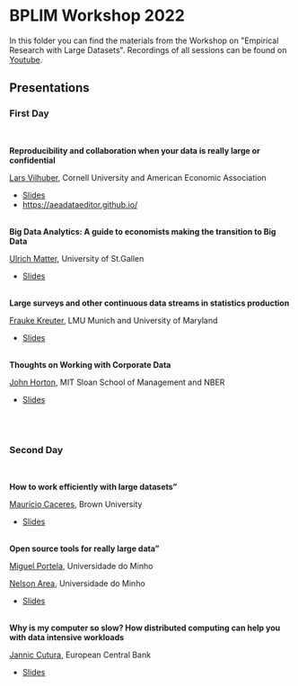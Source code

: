 # BPLIM Workshop 2022

In this folder you can find the materials from the Workshop on "Empirical Research with Large Datasets".
Recordings of all sessions can be found on [Youtube]().


## Presentations

### First Day

<br/>

**Reproducibility and collaboration when your data is really large or confidential**

[Lars Vilhuber](https://www.vilhuber.com/lars/), Cornell University and American Economic Association

- [Slides](https://larsvilhuber.github.io/reproducibility-confidential-bigdata-bplim/)
- https://aeadataeditor.github.io/ <br/><br/>

**Big Data Analytics: A guide to economists making the transition to Big Data**

[Ulrich Matter](https://umatter.github.io/), University of St.Gallen

- [Slides](https://github.com/BPLIM/Workshops/blob/master/BPLIM2022/Day1_02_Ulrich_Matter.pdf) <br/><br/>

**Large surveys and other continuous data streams in statistics production**

[Frauke Kreuter](https://jpsm.umd.edu/facultyprofile/kreuter/frauke), LMU Munich and University of Maryland

- [Slides](https://github.com/BPLIM/Workshops/blob/master/BPLIM2022/Day1_03_Frauke_Kreuter.pdf) <br/><br/>

**Thoughts on Working with Corporate Data**

[John Horton](https://john-joseph-horton.com/), MIT Sloan School of Management and NBER

- [Slides](https://docs.google.com/presentation/d/1MU1iEZdv_vsxSMs7d-mVLfvmuNQlun9xpJ9AbFDsCdk/edit#slide=id.p) <br/><br/>

<br/>

### Second Day

<br/>

**How to work efficiently with large datasets”** 

[Mauricio Caceres](https://mcaceresb.github.io/), Brown University

- [Slides](https://github.com/BPLIM/Workshops/blob/master/BPLIM2022/Day2_01_Mauricio_Caceres.pdf) <br/><br/>


**Open source tools for really large data”**

[Miguel Portela](http://www1.eeg.uminho.pt/economia/mangelo/), Universidade do Minho

[Nelson Area](https://nelsonareal.net/), Universidade do Minho

- [Slides](https://nareal.net/bplim2022) <br/><br/>

**Why is my computer so slow? How distributed computing can help you with data intensive workloads**

[Jannic Cutura](https://janniccutura.net/), European Central Bank

- [Slides](https://github.com/BPLIM/Workshops/blob/master/BPLIM2022/Day2_03_Jannic_Cutura.pdf) <br/><br/>




